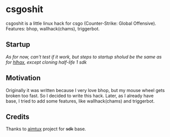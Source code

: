 # csgoshit
csgoshit is a little linux hack for csgo (Counter-Strike: Global Offensive).
Features: bhop, wallhack(chams), triggerbot.

## Startup
*As for now, can't test if it work, but steps to startup sholud be the same as
for [hlhax](https://github.com/UnkwUsr/hlhax), except cloning half-life 1 sdk*

## Motivation
Originally it was written because I very love bhop, but my mouse wheel gets
broken too fast. So I decided to write this hack. Later, as I already have
base, I tried to add some features, like wallhack(chams) and triggerbot.

## Credits
Thanks to [aimtux](https://github.com/AimTuxOfficial/AimTux) project for ~~sdk~~ base.
